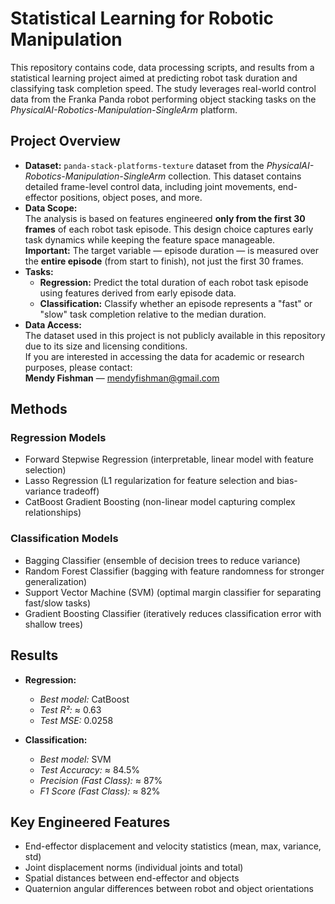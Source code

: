 # Statistical Learning for Robotic Manipulation

This repository contains code, data processing scripts, and results from a statistical learning project aimed at predicting robot task duration and classifying task completion speed. The study leverages real-world control data from the Franka Panda robot performing object stacking tasks on the *PhysicalAI-Robotics-Manipulation-SingleArm* platform.

## Project Overview

- **Dataset:** `panda-stack-platforms-texture` dataset from the *PhysicalAI-Robotics-Manipulation-SingleArm* collection. This dataset contains detailed frame-level control data, including joint movements, end-effector positions, object poses, and more.
- **Data Scope:**  
  The analysis is based on features engineered **only from the first 30 frames** of each robot task episode. This design choice captures early task dynamics while keeping the feature space manageable.  
  **Important:** The target variable — episode duration — is measured over the **entire episode** (from start to finish), not just the first 30 frames.
- **Tasks:**  
  - **Regression:** Predict the total duration of each robot task episode using features derived from early episode data.
  - **Classification:** Classify whether an episode represents a "fast" or "slow" task completion relative to the median duration.
- **Data Access:**  
  The dataset used in this project is not publicly available in this repository due to its size and licensing conditions.  
  If you are interested in accessing the data for academic or research purposes, please contact:  
  **Mendy Fishman** — [mendyfishman@gmail.com](mailto:mendyfishman@gmail.com)

## Methods

### Regression Models
- Forward Stepwise Regression (interpretable, linear model with feature selection)
- Lasso Regression (L1 regularization for feature selection and bias-variance tradeoff)
- CatBoost Gradient Boosting (non-linear model capturing complex relationships)

### Classification Models
- Bagging Classifier (ensemble of decision trees to reduce variance)
- Random Forest Classifier (bagging with feature randomness for stronger generalization)
- Support Vector Machine (SVM) (optimal margin classifier for separating fast/slow tasks)
- Gradient Boosting Classifier (iteratively reduces classification error with shallow trees)

## Results

- **Regression:**  
  - *Best model:* CatBoost  
  - *Test R²:* ≈ 0.63  
  - *Test MSE:* 0.0258  

- **Classification:**  
  - *Best model:* SVM  
  - *Test Accuracy:* ≈ 84.5%  
  - *Precision (Fast Class):* ≈ 87%  
  - *F1 Score (Fast Class):* ≈ 82%

## Key Engineered Features

- End-effector displacement and velocity statistics (mean, max, variance, std)
- Joint displacement norms (individual joints and total)
- Spatial distances between end-effector and objects
- Quaternion angular differences between robot and object orientations

